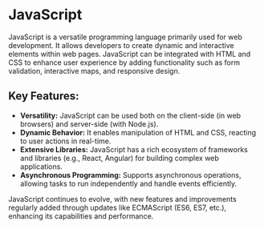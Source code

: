 # JavaScript

JavaScript is a versatile programming language primarily used for web development. It allows developers to create dynamic and interactive elements within web pages. JavaScript can be integrated with HTML and CSS to enhance user experience by adding functionality such as form validation, interactive maps, and responsive design.

## Key Features:

- **Versatility:** JavaScript can be used both on the client-side (in web browsers) and server-side (with Node.js).
- **Dynamic Behavior:** It enables manipulation of HTML and CSS, reacting to user actions in real-time.
- **Extensive Libraries:** JavaScript has a rich ecosystem of frameworks and libraries (e.g., React, Angular) for building complex web applications.
- **Asynchronous Programming:** Supports asynchronous operations, allowing tasks to run independently and handle events efficiently.

JavaScript continues to evolve, with new features and improvements regularly added through updates like ECMAScript (ES6, ES7, etc.), enhancing its capabilities and performance.
